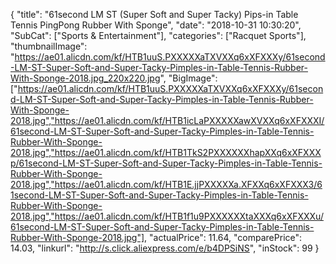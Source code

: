{
	"title": "61second LM ST (Super Soft and Super Tacky) Pips-in Table Tennis   PingPong Rubber With Sponge",
	"date": "2018-10-31 10:30:20",
	"SubCat": ["Sports & Entertainment"],
	"categories": ["Racquet Sports"],
	"thumbnailImage": "https://ae01.alicdn.com/kf/HTB1uuS.PXXXXXaTXVXXq6xXFXXXy/61second-LM-ST-Super-Soft-and-Super-Tacky-Pimples-in-Table-Tennis-Rubber-With-Sponge-2018.jpg_220x220.jpg",
	"BigImage": ["https://ae01.alicdn.com/kf/HTB1uuS.PXXXXXaTXVXXq6xXFXXXy/61second-LM-ST-Super-Soft-and-Super-Tacky-Pimples-in-Table-Tennis-Rubber-With-Sponge-2018.jpg","https://ae01.alicdn.com/kf/HTB1icLaPXXXXXawXVXXq6xXFXXXI/61second-LM-ST-Super-Soft-and-Super-Tacky-Pimples-in-Table-Tennis-Rubber-With-Sponge-2018.jpg","https://ae01.alicdn.com/kf/HTB1TkS2PXXXXXXhapXXq6xXFXXXp/61second-LM-ST-Super-Soft-and-Super-Tacky-Pimples-in-Table-Tennis-Rubber-With-Sponge-2018.jpg","https://ae01.alicdn.com/kf/HTB1E.jjPXXXXXa.XFXXq6xXFXXX3/61second-LM-ST-Super-Soft-and-Super-Tacky-Pimples-in-Table-Tennis-Rubber-With-Sponge-2018.jpg","https://ae01.alicdn.com/kf/HTB1f1u9PXXXXXXtaXXXq6xXFXXXu/61second-LM-ST-Super-Soft-and-Super-Tacky-Pimples-in-Table-Tennis-Rubber-With-Sponge-2018.jpg"],
	"actualPrice": 11.64,
	"comparePrice": 14.03,
	"linkurl": "http://s.click.aliexpress.com/e/b4DPSiNS",
	"inStock": 99
}

